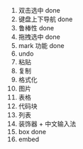 1. 双击选中 done
2. 键盘上下导航 done
3. 鲁棒性 done
4. 拖拽选中 done
5. mark 功能 done 
6. undo  
7. 粘贴 
8. 复制 
9. 格式化 
10. 图片 
12. 表格 
13. 代码块 
14. 列表 
15. 装饰器 + 中文输入法 
16. box done
17. embed

